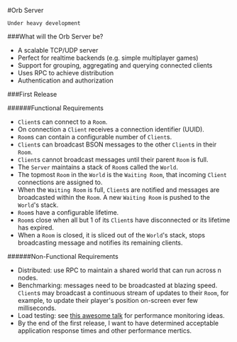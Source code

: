 #Orb Server

	Under heavy development

###What will the Orb Server be?

- A scalable TCP/UDP server
- Perfect for realtime backends (e.g. simple multiplayer games)
- Support for grouping, aggregating and querying connected clients
- Uses RPC to achieve distribution
- Authentication and authorization

###First Release

######Functional Requirements

- `Client`s can connect to a `Room`.
- On connection a `Client` receives a connection identifier (UUID).
- `Room`s can contain a configurable number of `Client`s.
- `Client`s can broadcast BSON messages to the other `Client`s in their `Room`.
- `Client`s cannot broadcast messages until their parent `Room` is full.
- The `Server` maintains a stack of `Room`s called the `World`.
- The topmost `Room` in the `World` is the `Waiting Room`, that incoming `Client` connections are assigned to.
- When the `Waiting Room` is full, `Client`s are notified and messages are broadcasted within the `Room`. A new `Waiting Room` is pushed to the `World`'s stack.
- `Room`s have a configurable lifetime.
- `Room`s close when all but 1 of its `Client`s have disconnected or its lifetime has expired.
- When a `Room` is closed, it is sliced out of the `World`'s stack, stops broadcasting message and notifies its remaining clients.

######Non-Functional Requirements

- Distributed: use RPC to maintain a shared world that can run across n nodes.
- Benchmarking: messages need to be broadcasted at blazing speed. `Client`s may broadcast a continuous stream of updates to their `Room`, for example, to update their player's position on-screen ever few milliseconds.
- Load testing: see [this awesome talk](https://www.youtube.com/watch?v=2-pPAvqyluI) for performance monitoring ideas.
- By the end of the first release, I want to have determined acceptable application response times and other performance mertics.
